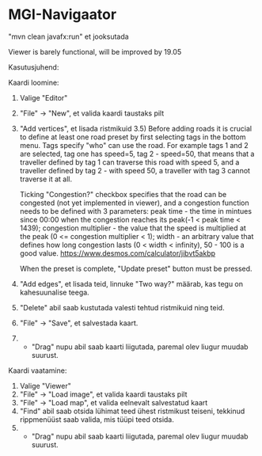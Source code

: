 # MGI-Navigaator

"mvn clean javafx:run" et jooksutada

Viewer is barely functional, will be improved by 19.05


Kasutusjuhend:

Kaardi loomine:
1) Valige "Editor"
2) "File" -> "New", et valida kaardi taustaks pilt
3) "Add vertices", et lisada ristmikuid
3.5) Before adding roads it is crucial to define at least one road preset by first selecting tags in the bottom menu. 
     Tags specify "who" can use the road. For example tags 1 and 2 are selected, tag one has speed=5, tag 2 - speed=50, 
     that means that a traveller defined by tag 1 can traverse this road with speed 5, and a traveller defined by tag 2 - 
     with speed 50, a traveller with tag 3 cannot traverse it at all. 

   Ticking "Congestion?" checkbox specifies that the road can be congested (not yet implemented in viewer), and a congestion 
   function needs to be defined with 3 parameters: peak time - the time in mintues since 00:00 when the congestion reaches 
   its peak(-1 < peak time < 1439); congestion multiplier - the value that the speed is multiplied at the peak 
   (0 <= congestion multiplier < 1); width - an arbitrary value that defines how long congestion lasts (0 < width < infinity),
   50 - 100 is a good value. https://www.desmos.com/calculator/jibvt5akbp
    
   When the preset is complete, "Update preset" button must be pressed.
   
4) "Add edges", et lisada teid, linnuke "Two way?" määrab, kas tegu on kahesuunalise teega.
5) "Delete" abil saab kustutada valesti tehtud ristmikuid ning teid.
6) "File" -> "Save", et salvestada kaart.
7) * "Drag" nupu abil saab kaarti liigutada, paremal olev liugur muudab suurust.

Kaardi vaatamine:
1) Valige "Viewer"
2) "File" -> "Load image", et valida kaardi taustaks pilt
3) "File" -> "Load map", et valida eelnevalt salvestatud kaart
4) "Find" abil saab otsida lühimat teed ühest ristmikust teiseni, tekkinud rippmenüüst saab valida, mis tüüpi teed otsida.
5) * "Drag" nupu abil saab kaarti liigutada, paremal olev liugur muudab suurust.
